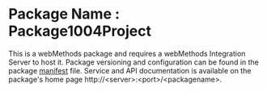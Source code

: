 # Package Name : Package1004Project
This is a webMethods package and requires a webMethods Integration Server to host it. Package versioning and configuration can be found in the package [manifest](./Package1004Project/manifest.v3) file. Service and API documentation is available on the package's home page http://&lt;server&gt;:&lt;port&gt;/&lt;packagename>.